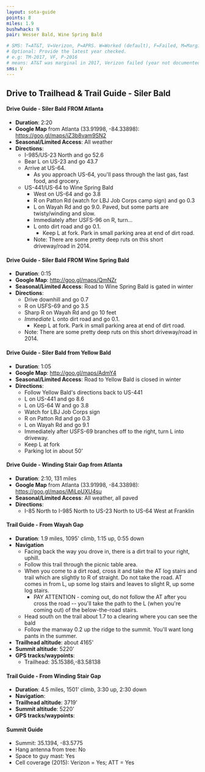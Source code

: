 ```yaml
---
layout: sota-guide
points: 8
miles: 1.9
bushwhack: N
pair: Wesser Bald, Wine Spring Bald

# SMS: T=AT&T, V=Verizon, P=APRS. W=Worked (default), F=Failed, M=Marginal (some failed).
# Optional: Provide the latest year checked.
# e.g: TM-2017, VF, P-2016
# means: AT&T was marginal in 2017, Verizon failed (year not documented), APRS worked in 2016.
sms: V
---
```

Drive to Trailhead & Trail Guide - Siler Bald
--------------------------------------------------------
#### Drive Guide - Siler Bald FROM Atlanta

* **Duration**: 2:20
* **Google Map** from Atlanta (33.91998, -84.33898): https://goo.gl/maps/iZ3b8vam9SN2
* **Seasonal/Limited Access**: All weather
* **Directions**:
    * I-985/US-23 North and go 52.6
    * Bear L on US-23 and go 43.7
    * Arrive at US-64.
        * As you approach US-64, you'll pass through the last gas, fast food, and grocery.
    * US-441/US-64 to Wine Spring Bald
        * West on US-64 and go 3.8
        * R on Patton Rd (watch for LBJ Job Corps camp sign) and go 0.3
        * L on Wayah Rd and go 9.0. Paved, but some parts are twisty/winding and slow.
        * Immediately after USFS-96 on R, turn...
        * L onto dirt road and go 0.1.
            * Keep L at fork.  Park in small parking area at end of dirt road.
        * Note: There are some pretty deep ruts on this short driveway/road in 2014.

#### Drive Guide - Siler Bald FROM Wine Spring Bald

* **Duration**: 0:15
* **Google Map**: http://goo.gl/maps/QmNZr
* **Seasonal/Limited Access**: Road to Wine Spring Bald is gated in winter
* **Directions**:
    * Drive downhill and go 0.7
    * R on USFS-69 and go 3.5
    * Sharp R on Wayah Rd and go 10 feet
    * *Immediate* L onto dirt road and go 0.1.
        * Keep L at fork.  Park in small parking area at end of dirt road.
    * Note: There are some pretty deep ruts on this short driveway/road in 2014.


#### Drive Guide - Siler Bald from Yellow Bald
* **Duration**: 1:05
* **Google Map**: http://goo.gl/maps/AdmY4
* **Seasonal/Limited Access**: Road to Yellow Bald is closed in winter
* **Directions**:
    * Follow Yellow Bald's directions back to US-441
    * L on US-441 and go 8.6
    * L on US-64 W and go 3.8
    * Watch for LBJ Job Corps sign
    * R on Patton Rd and go 0.3
    * L on Wayah Rd and go 9.1
    * Immediately after USFS-69 branches off to the right, turn L into driveway.
    * Keep L at fork
    * Parking lot in about 50'

#### Drive Guide - Winding Stair Gap from Atlanta
* **Duration**: 2:10, 131 miles
* **Google Map** from Atlanta (33.91998, -84.33898): https://goo.gl/maps/iMiLpUXU4su
* **Seasonal/Limited Access**: All weather, all paved
* **Directions**:
    * I-85 North to I-985 North to US-23 North to US-64 West at Franklin

#### Trail Guide - From Wayah Gap

* **Duration**: 1.9 miles, 1095' climb, 1:15 up, 0:55 down
* **Navigation**
    * Facing back the way you drove in, there is a dirt trail to your right, uphill.
    * Follow this trail through the picnic table area.
    * When you come to a dirt road, cross it and take the AT log stairs and trail which are slightly to R of straight.  Do not take the road.  AT comes in from L, up some log stairs and leaves to slight R, up some log stairs.
        * PAY ATTENTION - coming out, do not follow the AT after you cross the road -- you'll take the path to the L (when you're coming out) of the below-the-road stairs.
    * Head south on the trail about 1.7 to a clearing where you can see the bald
    * Follow the manway 0.2 up the ridge to the summit.  You'll want long pants in the summer.
* **Trailhead altitude**: about 4165'
* **Summit altitude**: 5220'
* **GPS tracks/waypoints**:
    * Trailhead: 35.15386,-83.58138

#### Trail Guide - From Winding Stair Gap

* **Duration**: 4.5 miles, 1501' climb, 3:30 up, 2:30 down
* **Navigation**:
* **Trailhead altitude**: 3719'
* **Summit altitude**: 5220'
* **GPS tracks/waypoints**:

#### Summit Guide

* Summit: 35.1394, -83.5775
* Hang antenna from tree: No
* Space to guy mast: Yes
* Cell coverage (2015): Verizon = Yes; ATT = Yes
